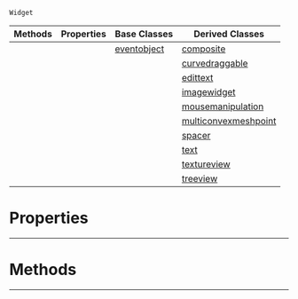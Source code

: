 `Widget`

|Methods|Properties|Base Classes|Derived Classes|
|---|---|---|---|
| | |[eventobject](https://github.com/ArendDanielek/ZeroDocsTest/blob/master/code_reference/class_reference/eventobject.markdown)|[composite](https://github.com/ArendDanielek/ZeroDocsTest/blob/master/code_reference/class_reference/composite.markdown)|
| | | |[curvedraggable](https://github.com/ArendDanielek/ZeroDocsTest/blob/master/code_reference/class_reference/curvedraggable.markdown)|
| | | |[edittext](https://github.com/ArendDanielek/ZeroDocsTest/blob/master/code_reference/class_reference/edittext.markdown)|
| | | |[imagewidget](https://github.com/ArendDanielek/ZeroDocsTest/blob/master/code_reference/class_reference/imagewidget.markdown)|
| | | |[mousemanipulation](https://github.com/ArendDanielek/ZeroDocsTest/blob/master/code_reference/class_reference/mousemanipulation.markdown)|
| | | |[multiconvexmeshpoint](https://github.com/ArendDanielek/ZeroDocsTest/blob/master/code_reference/class_reference/multiconvexmeshpoint.markdown)|
| | | |[spacer](https://github.com/ArendDanielek/ZeroDocsTest/blob/master/code_reference/class_reference/spacer.markdown)|
| | | |[text](https://github.com/ArendDanielek/ZeroDocsTest/blob/master/code_reference/class_reference/text.markdown)|
| | | |[textureview](https://github.com/ArendDanielek/ZeroDocsTest/blob/master/code_reference/class_reference/textureview.markdown)|
| | | |[treeview](https://github.com/ArendDanielek/ZeroDocsTest/blob/master/code_reference/class_reference/treeview.markdown)|


 #  Properties


---  
 #  Methods


---  
 
  
  
  
  
  
  
  

 